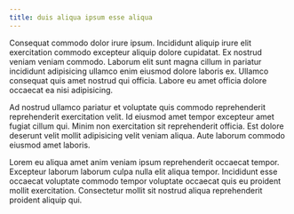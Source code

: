 ```yaml
---
title: duis aliqua ipsum esse aliqua
---
```


Consequat commodo dolor irure ipsum. Incididunt aliquip irure elit exercitation commodo excepteur aliquip dolore cupidatat. Ex nostrud veniam veniam commodo. Laborum elit sunt magna cillum in pariatur incididunt adipisicing ullamco enim eiusmod dolore laboris ex. Ullamco consequat quis amet nostrud qui officia. Labore eu amet officia dolore occaecat ea nisi adipisicing.

Ad nostrud ullamco pariatur et voluptate quis commodo reprehenderit reprehenderit exercitation velit. Id eiusmod amet tempor excepteur amet fugiat cillum qui. Minim non exercitation sit reprehenderit officia. Est dolore deserunt velit mollit adipisicing velit veniam aliqua. Aute laborum commodo eiusmod amet laboris.

Lorem eu aliqua amet anim veniam ipsum reprehenderit occaecat tempor. Excepteur laborum laborum culpa nulla elit aliqua tempor. Incididunt esse occaecat voluptate commodo tempor voluptate occaecat quis eu proident mollit exercitation. Consectetur mollit sit nostrud aliqua reprehenderit proident aliquip qui.